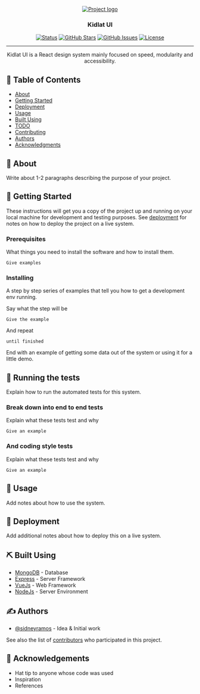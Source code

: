 <p align="center">
  <a href="" rel="noopener">
 <img src="https://i.ibb.co/BwrhCVt/kidlat.png" alt="Project logo"></a>
</p>

<h3 align="center">Kidlat UI</h3>

<div align="center">

  [![Status](https://img.shields.io/badge/status-active-success.svg)]() 
  [![GitHub Stars](https://img.shields.io/github/stars/sidneyramos/kidlat-ui.svg)](https://github.com/sidneyramos/kidlat-ui/stargazers)
  [![GitHub Issues](https://img.shields.io/github/issues/sidneyramos/kidlat-ui.svg)](https://github.com/sidneyramos/kidlat-ui/issues)
  [![License](https://img.shields.io/badge/license-MIT-blue.svg)](/LICENSE)

</div>

---

<p align="center"> Kidlat UI is a React design system mainly focused on speed, modularity and accessibility.
    <br> 
</p>

## 📝 Table of Contents
- [About](#about)
- [Getting Started](#getting_started)
- [Deployment](#deployment)
- [Usage](#usage)
- [Built Using](#built_using)
- [TODO](../TODO.md)
- [Contributing](../CONTRIBUTING.md)
- [Authors](#authors)
- [Acknowledgments](#acknowledgement)

## 🧐 About <a name = "about"></a>
Write about 1-2 paragraphs describing the purpose of your project.

## 🏁 Getting Started <a name = "getting_started"></a>
These instructions will get you a copy of the project up and running on your local machine for development and testing purposes. See [deployment](#deployment) for notes on how to deploy the project on a live system.

### Prerequisites
What things you need to install the software and how to install them.

```
Give examples
```

### Installing
A step by step series of examples that tell you how to get a development env running.

Say what the step will be

```
Give the example
```

And repeat

```
until finished
```

End with an example of getting some data out of the system or using it for a little demo.

## 🔧 Running the tests <a name = "tests"></a>
Explain how to run the automated tests for this system.

### Break down into end to end tests
Explain what these tests test and why

```
Give an example
```

### And coding style tests
Explain what these tests test and why

```
Give an example
```

## 🎈 Usage <a name="usage"></a>
Add notes about how to use the system.

## 🚀 Deployment <a name = "deployment"></a>
Add additional notes about how to deploy this on a live system.

## ⛏️ Built Using <a name = "built_using"></a>
- [MongoDB](https://www.mongodb.com/) - Database
- [Express](https://expressjs.com/) - Server Framework
- [VueJs](https://vuejs.org/) - Web Framework
- [NodeJs](https://nodejs.org/en/) - Server Environment

## ✍️ Authors <a name = "authors"></a>
- [@sidneyramos](https://github.com/sidneyramos) - Idea & Initial work

See also the list of [contributors](https://github.com/sidneyramos/kidlat-ui/contributors) who participated in this project.

## 🎉 Acknowledgements <a name = "acknowledgement"></a>
- Hat tip to anyone whose code was used
- Inspiration
- References
